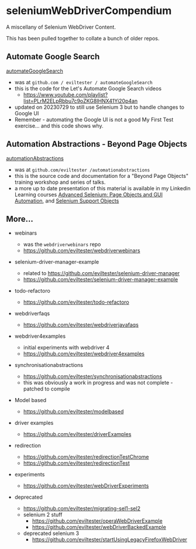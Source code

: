 # seleniumWebDriverCompendium

A miscellany of Selenium WebDriver Content.

This has been pulled together to collate a bunch of older repos.

## Automate Google Search

[automateGoogleSearch](https://github.com/eviltester/seleniumWebDriverCompendium/tree/main/automateGoogleSearch)

- was at `github.com / eviltester / automateGoogleSearch`
- this is the code for the Let's Automate Google Search videos
    - https://www.youtube.com/playlist?list=PLrM2ELpRbbu7c9oZKG8IHNX41Yi20p4an
- updated on 20230729 to still use Selenium 3 but to handle changes to Google UI
- Remember - automating the Google UI is not a good My First Test exercise... and this code shows why.

## Automation Abstractions - Beyond Page Objects

[automationAbstractions](https://github.com/eviltester/seleniumWebDriverCompendium/tree/main/automationAbstractions)

- was at `github.com/eviltester /automationabstractions`
- this is the source code and documentation for a "Beyond Page Objects" training workshop and series of talks.
- a more up to date presentation of this material is available in my Linkedin Learning courses [Advanced Selenium: Page Objects and GUI Automation](https://www.linkedin.com/learning/advanced-selenium-page-objects-and-gui-automation), and [Selenium Support Objects](https://www.linkedin.com/learning/advanced-selenium-support-classes)
  

## More...

- webinars
    - was the `webdriverwebinars` repo
    - https://github.com/eviltester/webdriverwebinars



- selenium-driver-manager-example
    - related to https://github.com/eviltester/selenium-driver-manager
    - https://github.com/eviltester/selenium-driver-manager-example
- todo-refactoro
    - https://github.com/eviltester/todo-refactoro
- webdriverfaqs
    - https://github.com/eviltester/webdriverjavafaqs
- webdriver4examples
    - initial experiments with webdriver 4
    - https://github.com/eviltester/webdriver4examples
- synchronisationabstractions
    - https://github.com/eviltester/synchronisationabstractions
    - this was obviously a work in progress and was not complete - patched to compile
- Model based
    - https://github.com/eviltester/modelbased
- driver examples
    - https://github.com/eviltester/driverExamples
- redirection
    - https://github.com/eviltester/redirectionTestChrome
    - https://github.com/eviltester/redirectionTest
- experiments
    - https://github.com/eviltester/webDriverExperiments    
- deprecated
    - https://github.com/eviltester/migrating-sel1-sel2
    - selenium 2 stuff
        - https://github.com/eviltester/operaWebDriverExample
        - https://github.com/eviltester/webDriverBackedExample        
    - deprecated selenium 3
        - https://github.com/eviltester/startUsingLegacyFirefoxWebDriver    